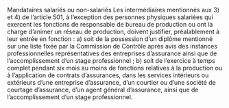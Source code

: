 Mandataires salariés ou non-salariés
Les intermédiaires mentionnés aux 3) et 4) de l’article 501, à l’exception des personnes physiques salariées qui exercent les fonctions de responsable de bureau de production ou ont la charge d’animer un réseau de production, doivent justifier, préalablement à leur entrée en fonction :
a) soit de la possession d’un diplôme mentionné sur une liste fixée par la Commission de Contrôle après avis des instances professionnelles représentatives des entreprises d’assurance ainsi que de l’accomplissement d’un stage professionnel ;
b) soit de l’exercice à temps complet pendant six mois au moins de fonctions relatives à la production ou à l’application de contrats d’assurances, dans les services intérieurs ou extérieurs d’une entreprise d’assurance, d’un courtier ou d’une société de courtage d’assurance, d’un agent général d’assurance, ainsi que de l’accomplissement d’un stage professionnel.